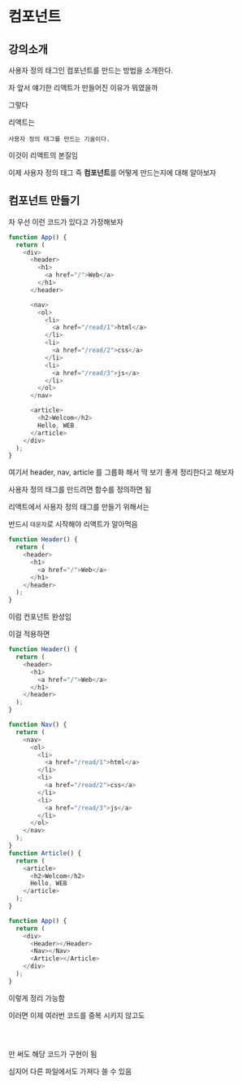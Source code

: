 # 컴포넌트

## 강의소개

사용자 정의 태그인 컴포넌트를 만드는 방법을 소개한다.

자 앞서 얘기한 리액트가 만들어진 이유가 뭐였을까

그렇다

리액트는

    사용자 정의 태그를 만드는 기술이다.

이것이 리액트의 본질임

이제 사용자 정의 태그 즉 **컴포넌트**를 어떻게 만드는지에 대해 알아보자

## 컴포넌트 만들기

자 우선 이런 코드가 있다고 가정해보자

```js
function App() {
  return (
    <div>
      <header>
        <h1>
          <a href="/">Web</a>
        </h1>
      </header>

      <nav>
        <ol>
          <li>
            <a href="/read/1">html</a>
          </li>
          <li>
            <a href="/read/2">css</a>
          </li>
          <li>
            <a href="/read/3">js</a>
          </li>
        </ol>
      </nav>

      <article>
        <h2>Welcom</h2>
        Hello, WEB
      </article>
    </div>
  );
}
```

여기서 header, nav, article 를 그룹화 해서 딱 보기 좋게 정리한다고 해보자

사용자 정의 태그를 만드려면 함수를 정의하면 됨

리액트에서 사용자 정의 태그를 만들기 위해서는

반드시 `대문자`로 시작해야 리액트가 알아먹음

```js
function Header() {
  return (
    <header>
      <h1>
        <a href="/">Web</a>
      </h1>
    </header>
  );
}
```

이럼 컨포넌트 완성임

이걸 적용하면

```js
function Header() {
  return (
    <header>
      <h1>
        <a href="/">Web</a>
      </h1>
    </header>
  );
}

function Nav() {
  return (
    <nav>
      <ol>
        <li>
          <a href="/read/1">html</a>
        </li>
        <li>
          <a href="/read/2">css</a>
        </li>
        <li>
          <a href="/read/3">js</a>
        </li>
      </ol>
    </nav>
  );
}
function Article() {
  return (
    <article>
      <h2>Welcom</h2>
      Hello, WEB
    </article>
  );
}

function App() {
  return (
    <div>
      <Header></Header>
      <Nav></Nav>
      <Article></Article>
    </div>
  );
}
```

이렇게 정리 가능함

이러면 이제 여러번 코드를 중복 시키지 않고도

<Header></Header> 만 써도 해당 코드가 구현이 됨

심지어 다른 파일에서도 가져다 쓸 수 있음
